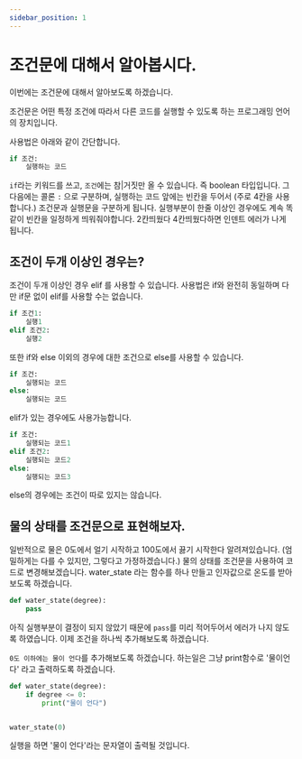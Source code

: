 ```yaml
---
sidebar_position: 1
---
```


# 조건문에 대해서 알아봅시다.

이번에는 조건문에 대해서 알아보도록 하겠습니다.

조건문은 어떤 특정 조건에 따라서 다른 코드를 실행할 수 있도록 하는 프로그래밍 언어의 장치입니다.

사용법은 아래와 같이 간단합니다.

```python
if 조건:
    실행하는 코드
```

`if`라는 키워드를 쓰고, `조건`에는 참|거짓만 올 수 있습니다. 즉 boolean 타입입니다. 그 다음에는 콜론 `:` 으로 구분하며, 실행하는 코드 앞에는 빈칸을 두어서 (주로 4칸을 사용합니다.) 조건문과 실행문을 구분하게 됩니다. 실행부분이 한줄 이상인 경우에도 계속 똑같이 빈칸을 일정하게 띄워줘야합니다. 2칸띄웠다 4칸띄웠다하면 인덴트 에러가 나게 됩니다.

## 조건이 두개 이상인 경우는?

조건이 두개 이상인 경우 elif 를 사용할 수 있습니다. 사용법은 if와 완전히 동일하며 다만 if문 없이 elif를 사용할 수는 없습니다.

```python
if 조건1:
    실행1
elif 조건2:
    실행2
```

또한 if와 else 이외의 경우에 대한 조건으로 else를 사용할 수 있습니다.

```python
if 조건:
    실행되는 코드
else:
    실행되는 코드
```

elif가 있는 경우에도 사용가능합니다.

```python
if 조건:
    실행되는 코드1
elif 조건2:
    실행되는 코드2
else:
    실행되는 코드3
```

else의 경우에는 조건이 따로 있지는 않습니다.

## 물의 상태를 조건문으로 표현해보자.

일반적으로 물은 0도에서 얼기 시작하고 100도에서 끓기 시작한다 알려져있습니다. (엄밀하게는 다를 수 있지만, 그렇다고 가정하겠습니다.) 물의 상태를 조건문을 사용하여 코드로 변경해보겠습니다. water_state 라는 함수를 하나 만들고 인자값으로 온도를 받아 보도록 하겠습니다.

```python
def water_state(degree):
    pass
```

아직 실행부분이 결정이 되지 않았기 때문에 `pass`를 미리 적어두어서 에러가 나지 않도록 하였습니다. 이제 조건을 하나씩 추가해보도록 하겠습니다.

`0도 이하에는 물이 언다`를 추가해보도록 하겠습니다. 하는일은 그냥 print함수로 '물이언다' 라고 출력하도록 하겠습니다.

```python
def water_state(degree):
    if degree <= 0:
        print("물이 언다")


water_state(0)
```

실행을 하면 '물이 언다'라는 문자열이 출력될 것입니다.
